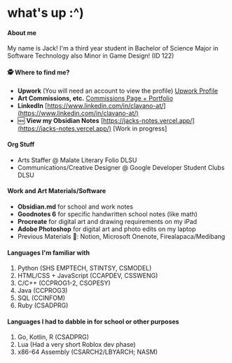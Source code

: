 # what's up :^)
#### About me
My name is Jack! I'm a third year student in Bachelor of Science Major in Software Technology also Minor in Game Design! (ID 122) 

#### 🕵️ Where to find me?
* **Upwork** (You will need an account to view the profile) [Upwork Profile](https://www.upwork.com/freelancers/~01353383d437b0b7db)
* **Art Commissions, etc.** [Commissions Page + Portfolio](https://clavzno.notion.site/clavzno/dudesync-commission-page-e260f23688364250a92a3f9e16dbf119)
* **LinkedIn** [https://www.linkedin.com/in/clavano-at/](https://www.linkedin.com/in/clavano-at/) 
* 🆕 **View my Obsidian Notes** [https://jacks-notes.vercel.app/](https://jacks-notes.vercel.app/) [Work in progress]

#### Org Stuff
* Arts Staffer @ Malate Literary Folio DLSU
* Communications/Creative Designer @ Google Developer Student Clubs DLSU

#### Work and Art Materials/Software
* **Obsidian.md** for school and work notes
* **Goodnotes 6** for specific handwritten school notes (like math)
* **Procreate** for digital art and drawing requirements on my iPad
* **Adobe Photoshop** for digital art and photo edits on my laptop
* Previous Materials 🫡: Notion, Microsoft Onenote, Firealapaca/Medibang

#### Languages I'm familiar with
1. Python (SHS EMPTECH, STINTSY, CSMODEL)
2. HTML/CSS + JavaScript (CCAPDEV, CSSWENG)
3. C/C++ (CCPROG1-2, CSOPESY)
4. Java (CCPROG3)
5. SQL (CCINFOM)
6. Ruby (CSADPRG)

#### Languages I had to dabble in for school or other purposes
1. Go, Kotlin, R (CSADPRG)
2. Lua (Had a very short Roblox dev phase)
3. x86-64 Assembly (CSARCH2/LBYARCH; NASM)


